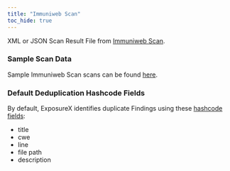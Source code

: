 ```yaml
---
title: "Immuniweb Scan"
toc_hide: true
---
```

XML or JSON Scan Result File from [Immuniweb Scan](https://www.immuniweb.com/).

### Sample Scan Data
Sample Immuniweb Scan scans can be found [here](https://github.com/ExposureX/django-ExposureX/tree/master/unittests/scans/immuniweb).

### Default Deduplication Hashcode Fields
By default, ExposureX identifies duplicate Findings using these [hashcode fields](https://docs.exposurex.com/en/working_with_findings/finding_deduplication/about_deduplication/):

- title
- cwe
- line
- file path
- description

